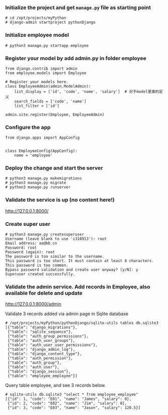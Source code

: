 ### Initialize the project and get `manage.py` file as starting point
```
# cd /opt/projects/myPython
# django-admin startproject pythonDjango
```

### Initialize employee model
```
# python3 manage.py startapp employee
```

### Register your model by add admin.py in folder employee
```
from django.contrib import admin
from employee.models import Employee

# Register your models here.
class EmployeeAdmin(admin.ModelAdmin):
    list_display = ['id', 'code', 'name', 'salary']  # 对于model里面的定义
    search_fields = ['code', 'name']
    list_filter = ['id']

admin.site.register(Employee, EmployeeAdmin)
```
### Configure the app
```
from django.apps import AppConfig


class EmployeeConfig(AppConfig):
    name = 'employee'
```

### Deploy the change and start the server
```
# python3 manage.py makemigrations
# python3 manage.py migrate
# python3 manage.py runserver
```
### Validate the service is up (no content here!)
http://127.0.0.1:8000/


### Create super user
```
# python3 manage.py createsuperuser
Username (leave blank to use 'i310913'): root
Email address: aa@bb.cn
Password: root
Password (again): root
The password is too similar to the username.
This password is too short. It must contain at least 8 characters.
This password is too common.
Bypass password validation and create user anyway? [y/N]: y
Superuser created successfully.
```
### Validate the admin service. Add records in Employee, also available for delete and update
http://127.0.0.1:8000/admin

Validate 3 records added via admin page in Sqlite database
```
# /opt/projects/myPython/pythonDjango/sqlite-utils tables db.sqlite3
[{"table": "django_migrations"},
 {"table": "sqlite_sequence"},
 {"table": "auth_group_permissions"},
 {"table": "auth_user_groups"},
 {"table": "auth_user_user_permissions"},
 {"table": "django_admin_log"},
 {"table": "django_content_type"},
 {"table": "auth_permission"},
 {"table": "auth_group"},
 {"table": "auth_user"},
 {"table": "django_session"},
 {"table": "employee_employee"}]
```
Query table employee, and see 3 records below. 
```
# sqlite-utils db.sqlite3 "select * from employee_employee"
[{"id": 1, "code": "E01", "name": "James", "salary": 0},
 {"id": 2, "code": "E02", "name": "Jim", "salary": 0},
 {"id": 3, "code": "E03", "name": "Jason", "salary": 120.5}]

 ```
 
 
 
 
